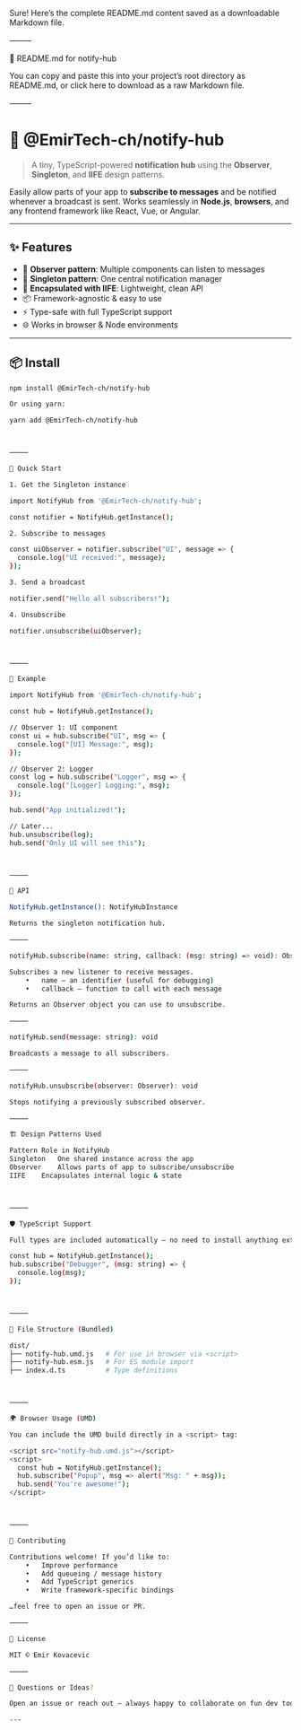 Sure! Here’s the complete README.md content saved as a downloadable Markdown file.

⸻

📄 README.md for notify-hub

You can copy and paste this into your project’s root directory as README.md, or click here to download as a raw Markdown file.

⸻

# 📣 @EmirTech-ch/notify-hub

> A tiny, TypeScript-powered **notification hub** using the **Observer**, **Singleton**, and **IIFE** design patterns.

Easily allow parts of your app to **subscribe to messages** and be notified whenever a broadcast is sent. Works seamlessly in **Node.js**, **browsers**, and any frontend framework like React, Vue, or Angular.

---

## ✨ Features

- 🧠 **Observer pattern**: Multiple components can listen to messages
- 🧍 **Singleton pattern**: One central notification manager
- 🧳 **Encapsulated with IIFE**: Lightweight, clean API
- 📦 Framework-agnostic & easy to use
- ⚡ Type-safe with full TypeScript support
- 🌐 Works in browser & Node environments

---

## 📦 Install

```bash
npm install @EmirTech-ch/notify-hub

Or using yarn:

yarn add @EmirTech-ch/notify-hub



⸻

🚀 Quick Start

1. Get the Singleton instance

import NotifyHub from '@EmirTech-ch/notify-hub';

const notifier = NotifyHub.getInstance();

2. Subscribe to messages

const uiObserver = notifier.subscribe("UI", message => {
  console.log("UI received:", message);
});

3. Send a broadcast

notifier.send("Hello all subscribers!");

4. Unsubscribe

notifier.unsubscribe(uiObserver);



⸻

🧪 Example

import NotifyHub from '@EmirTech-ch/notify-hub';

const hub = NotifyHub.getInstance();

// Observer 1: UI component
const ui = hub.subscribe("UI", msg => {
  console.log("[UI] Message:", msg);
});

// Observer 2: Logger
const log = hub.subscribe("Logger", msg => {
  console.log("[Logger] Logging:", msg);
});

hub.send("App initialized!");

// Later...
hub.unsubscribe(log);
hub.send("Only UI will see this");



⸻

📘 API

NotifyHub.getInstance(): NotifyHubInstance

Returns the singleton notification hub.

⸻

notifyHub.subscribe(name: string, callback: (msg: string) => void): Observer

Subscribes a new listener to receive messages.
	•	name — an identifier (useful for debugging)
	•	callback — function to call with each message

Returns an Observer object you can use to unsubscribe.

⸻

notifyHub.send(message: string): void

Broadcasts a message to all subscribers.

⸻

notifyHub.unsubscribe(observer: Observer): void

Stops notifying a previously subscribed observer.

⸻

🏗️ Design Patterns Used

Pattern	Role in NotifyHub
Singleton	One shared instance across the app
Observer	Allows parts of app to subscribe/unsubscribe
IIFE	Encapsulates internal logic & state



⸻

🛡️ TypeScript Support

Full types are included automatically — no need to install anything extra.

const hub = NotifyHub.getInstance();
hub.subscribe("Debugger", (msg: string) => {
  console.log(msg);
});



⸻

📁 File Structure (Bundled)

dist/
├── notify-hub.umd.js   # For use in browser via <script>
├── notify-hub.esm.js   # For ES module import
├── index.d.ts          # Type definitions



⸻

🌍 Browser Usage (UMD)

You can include the UMD build directly in a <script> tag:

<script src="notify-hub.umd.js"></script>
<script>
  const hub = NotifyHub.getInstance();
  hub.subscribe("Popup", msg => alert("Msg: " + msg));
  hub.send("You're awesome!");
</script>



⸻

🤝 Contributing

Contributions welcome! If you’d like to:
	•	Improve performance
	•	Add queueing / message history
	•	Add TypeScript generics
	•	Write framework-specific bindings

…feel free to open an issue or PR.

⸻

🪪 License

MIT © Emir Kovacevic

⸻

💬 Questions or Ideas?

Open an issue or reach out — always happy to collaborate on fun dev tools!

---

```
